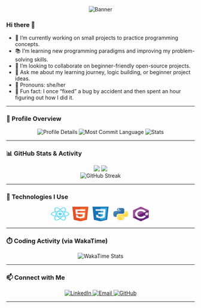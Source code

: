 
<div align="center">
  <img src="https://dummyimage.com/1200x250/1e1e2e/f8f8f2&text=Bem-vinda(o)+ao+meu+GitHub!" alt="Banner" />
</div>

### Hi there 👋

- 🌱 I’m currently working on small projects to practice programming concepts.  
- 📚 I’m learning new programming paradigms and improving my problem-solving skills.  
- 🤝 I’m looking to collaborate on beginner-friendly open-source projects.  
- 💬 Ask me about my learning journey, logic building, or beginner project ideas.  
- 🌟 Pronouns: she/her  
- 🎉 Fun fact: I once “fixed” a bug by accident and then spent an hour figuring out how I did it.

---

### 🌟 Profile Overview

<div align="center">
  <img src="https://github-profile-summary-cards.vercel.app/api/cards/profile-details?username=JoyceCabral-cloud&theme=dracula" alt="Profile Details" />
  <img src="https://github-profile-summary-cards.vercel.app/api/cards/most-commit-language?username=JoyceCabral-cloud&theme=dracula" alt="Most Commit Language" />
  <img src="https://github-profile-summary-cards.vercel.app/api/cards/stats?username=JoyceCabral-cloud&theme=dracula" alt="Stats" />
</div>

---

### 📊 GitHub Stats & Activity

<div align="center">
  <img height="180em" src="https://github-readme-stats.vercel.app/api?username=JoyceCabral-cloud&show_icons=true&theme=dracula&include_all_commits=true&count_private=true"/>
  <img height="180em" src="https://github-readme-stats.vercel.app/api/top-langs/?username=JoyceCabral-cloud&layout=compact&langs_count=16&theme=dracula"/>
</div>

<div align="center">
  <img src="https://github-readme-streak-stats.herokuapp.com/?user=JoyceCabral-cloud&theme=dracula" alt="GitHub Streak" />
</div>

---

### 🚀 Technologies I Use

<div align="center">
  <img alt="React" height="40" width="50" src="https://raw.githubusercontent.com/devicons/devicon/master/icons/react/react-original.svg" />
  <img alt="HTML5" height="40" width="50" src="https://raw.githubusercontent.com/devicons/devicon/master/icons/html5/html5-original.svg" />
  <img alt="CSS3" height="40" width="50" src="https://raw.githubusercontent.com/devicons/devicon/master/icons/css3/css3-original.svg" />
  <img alt="Python" height="40" width="50" src="https://raw.githubusercontent.com/devicons/devicon/master/icons/python/python-original.svg" />
  <img alt="C#" height="40" width="50" src="https://raw.githubusercontent.com/devicons/devicon/master/icons/csharp/csharp-original.svg" />
</div>

---

### ⏱️ Coding Activity (via WakaTime)

<div align="center">
  <img src="https://github-readme-stats.vercel.app/api/wakatime?username=JoyceCabral-cloud&theme=dracula" alt="WakaTime Stats" />
</div>

---

### 📫 Connect with Me

<p align="center">
  <a href="https://www.linkedin.com/in/joyce-cabral-8b9058331/">
    <img src="https://img.shields.io/badge/LinkedIn-0A66C2?style=for-the-badge&logo=linkedin&logoColor=white" alt="LinkedIn" />
  </a>
  <a href="mailto:joycemayara.cabral@email.com">
    <img src="https://img.shields.io/badge/Email-D14836?style=for-the-badge&logo=gmail&logoColor=white" alt="Email" />
  </a>
  <a href="https://github.com/JoyceCabral-cloud">
    <img src="https://img.shields.io/badge/GitHub-181717?style=for-the-badge&logo=github&logoColor=white" alt="GitHub" />
  </a>
</p>

---






<!--
Se quiser recolocar a snake depois, descomente este bloco e garanta que os arquivos existem no branch 'output':
<div align="center">
  <img src="https://github.com/JoyceCabral-cloud/JoyceCabral-cloud/raw/output/github-contribution-grid-snake.svg#gh-light-mode-only" alt="Snake animation (light)" />
  <img src="https://github.com/JoyceCabral-cloud/JoyceCabral-cloud/raw/output/github-contribution-grid-snake-dark.svg#gh-dark-mode-only" alt="Snake animation (dark)" />
</div>
-->


